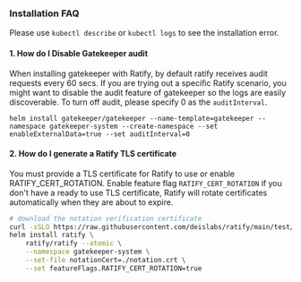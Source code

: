 ### Installation FAQ

Please use ```kubectl describe``` or ```kubectl logs``` to see the installation error.

#### 1. How do I Disable Gatekeeper audit
When installing gatekeeper with Ratify, by default ratify receives audit requests every 60 secs.
If you are trying out a specific Ratify scenario, you might want to disable the audit feature of gatekeeper so the logs are easily discoverable. To turn off audit, please specify 0 as the ```auditInterval```.

```
helm install gatekeeper/gatekeeper --name-template=gatekeeper --namespace gatekeeper-system --create-namespace --set enableExternalData=true --set auditInterval=0
```

#### 2. How do I generate a Ratify TLS certificate 

You must provide a TLS certificate for Ratify to use or enable RATIFY_CERT_ROTATION. Enable feature flag `RATIFY_CERT_ROTATION` if you don't have a ready to use TLS certificate, Ratify will rotate certificates automatically when they are about to expire.

```bash
# download the notation verification certificate
curl -sSLO https://raw.githubusercontent.com/deislabs/ratify/main/test/testdata/notation.crt
helm install ratify \
    ratify/ratify --atomic \
    --namespace gatekeeper-system \
    --set-file notationCert=./notation.crt \
    --set featureFlags.RATIFY_CERT_ROTATION=true
```

